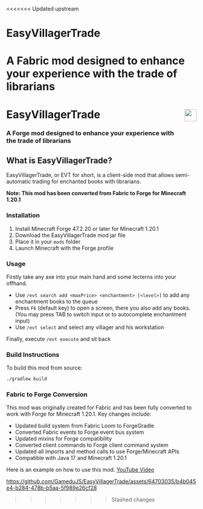<<<<<<< Updated upstream
# EasyVillagerTrade
A Fabric mod designed to enhance your experience with the trade of librarians
=======
<img width="32" src="https://github.com/GameduJS/EasyVillagerTrade/blob/master/src/main/resources/assets/easyvillagertrade/icon.png?raw=true" align="right" vspace="24">
<h1>EasyVillagerTrade</h1>

<h3>A Forge mod designed to enhance your experience with the trade of librarians</h3>

## What is EasyVillagerTrade?
EasyVillagerTrade, or EVT for short, is a client-side mod that allows semi-automatic trading for enchanted books with librarians.

**Note: This mod has been converted from Fabric to Forge for Minecraft 1.20.1**

### Installation
1. Install Minecraft Forge 47.2.20 or later for Minecraft 1.20.1
2. Download the EasyVillagerTrade mod jar file
3. Place it in your `mods` folder
4. Launch Minecraft with the Forge profile

### Usage
Firstly take any axe into your main hand and some lecterns into your offhand.

- Use ``/evt search add <maxPrice> <enchantment> [<level>]`` to add any enchantment books to the queue
- Press ``F6`` (default key) to open a screen, there you also add any books. (You may press TAB to switch input or to autocomplete enchantment input)
- Use ``/evt select`` and select any villager and his workstation

Finally, execute ``/evt execute`` and sit back

### Build Instructions
To build this mod from source:
```bash
./gradlew build
```

### Fabric to Forge Conversion
This mod was originally created for Fabric and has been fully converted to work with Forge for Minecraft 1.20.1. Key changes include:
- Updated build system from Fabric Loom to ForgeGradle
- Converted Fabric events to Forge event bus system
- Updated mixins for Forge compatibility
- Converted client commands to Forge client command system
- Updated all imports and method calls to use Forge/Minecraft APIs
- Compatible with Java 17 and Minecraft 1.20.1

Here is an example on how to use this mod.
[YouTube Video](https://www.youtube.com/watch?v=7Rz74_FEDwc)

https://github.com/GameduJS/EasyVillagerTrade/assets/64703035/b4b045e4-b284-478b-b5aa-5f989e26cf28
>>>>>>> Stashed changes
